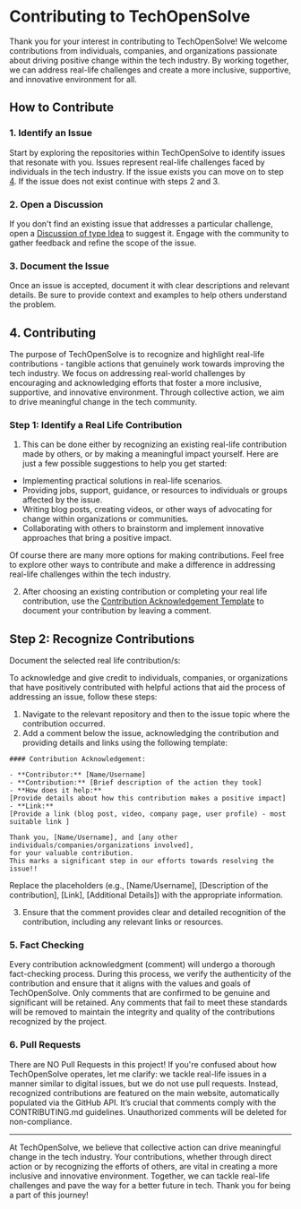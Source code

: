 # Contributing to TechOpenSolve

Thank you for your interest in contributing to TechOpenSolve! We welcome contributions from individuals, companies, and organizations passionate about driving positive change within the tech industry. By working together, we can address real-life challenges and create a more inclusive, supportive, and innovative environment for all.

## How to Contribute

### 1.  Identify an Issue

Start by exploring the repositories within TechOpenSolve to identify issues that resonate with you. Issues represent real-life challenges faced by individuals in the tech industry. If the issue exists you can move on to step [4](#4-contributing). If the issue does not exist continue with steps 2 and 3.

### 2. Open a Discussion

If you don't find an existing issue that addresses a particular challenge, open a [Discussion of type Idea](https://github.com/orgs/TechOpenSolve/discussions) to suggest it. Engage with the community to gather feedback and refine the scope of the issue.

### 3. Document the Issue

Once an issue is accepted, document it with clear descriptions and relevant details. Be sure to provide context and examples to help others understand the problem.

## 4. Contributing

The purpose of TechOpenSolve is to recognize and highlight real-life contributions - tangible actions that genuinely work towards improving the tech industry. We focus on addressing real-world challenges by encouraging and acknowledging efforts that foster a more inclusive, supportive, and innovative environment. Through collective action, we aim to drive meaningful change in the tech community.

### Step 1: Identify a **Real Life** Contribution

1. This can be done either by recognizing an existing real-life contribution made by others, or by making a meaningful impact yourself. Here are just a few possible suggestions to help you get started: 

- Implementing practical solutions in real-life scenarios.
- Providing jobs, support, guidance, or resources to individuals or groups affected by the issue.
- Writing blog posts, creating videos, or other ways of advocating for change within organizations or communities.
- Collaborating with others to brainstorm and implement innovative approaches that bring a positive impact.

Of course there are many more options for making contributions. Feel free to explore other ways to contribute and make a difference in addressing real-life challenges within the tech industry.

2. After choosing an existing contribution or completing your real life contribution, use the 
[Contribution Acknowledgement Template](#step-2-recognize-contributions) to document your contribution by leaving a comment.

## Step 2: Recognize Contributions

Document the selected real life contribution/s:

To acknowledge and give credit to individuals, companies, or organizations that have positively contributed with helpful actions that aid the process of addressing an issue, follow these steps:

1. Navigate to the relevant repository and then to the issue topic where the contribution occurred.
2. Add a comment below the issue, acknowledging the contribution and providing details and links using the following template:

```
#### Contribution Acknowledgement:

- **Contributor:** [Name/Username]
- **Contribution:** [Brief description of the action they took]
- **How does it help:** 
[Provide details about how this contribution makes a positive impact]
- **Link:** 
[Provide a link (blog post, video, company page, user profile) - most suitable link ]

Thank you, [Name/Username], and [any other individuals/companies/organizations involved], 
for your valuable contribution. 
This marks a significant step in our efforts towards resolving the issue!!

```
Replace the placeholders (e.g., [Name/Username], [Description of the contribution], [Link], [Additional Details]) with the appropriate information.

3. Ensure that the comment provides clear and detailed recognition of the contribution, including any relevant links or resources.

### 5. Fact Checking

Every contribution acknowledgment (comment) will undergo a thorough fact-checking process. During this process, we verify the authenticity of the contribution and ensure that it aligns with the values and goals of TechOpenSolve. Only comments that are confirmed to be genuine and significant will be retained. Any comments that fail to meet these standards will be removed to maintain the integrity and quality of the contributions recognized by the project.

### 6. Pull Requests

There are NO Pull Requests in this project! If you're confused about how TechOpenSolve operates, let me clarify: we tackle real-life issues in a manner similar to digital issues, but we do not use pull requests. Instead, recognized contributions are featured on the main website, automatically populated via the GitHub API. It’s crucial that comments comply with the CONTRIBUTING.md guidelines. Unauthorized comments will be deleted for non-compliance.

---
At TechOpenSolve, we believe that collective action can drive meaningful change in the tech industry. Your contributions, whether through direct action or by recognizing the efforts of others, are vital in creating a more inclusive and innovative environment. Together, we can tackle real-life challenges and pave the way for a better future in tech. Thank you for being a part of this journey!


  